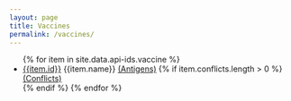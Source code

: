 ```yaml
---
layout: page
title: Vaccines
permalink: /vaccines/
---
```


<ul class="col2">
    {% for item in site.data.api-ids.vaccine %}
        <li><a href="https://opencdsi.org/api/vaccines/{{ item.id }}">{{item.id}}</a> {{item.name}}
        <a href="https://opencdsi.org/api/vaccines/{{ item.id }}/antigens/">(Antigens)</a> 
        {% if item.conflicts.length > 0 %}
            <a href="https://opencdsi.org/api/vaccines/{{ item.id }}/conflicts/">(Conflicts)</a> </li>
        {% endif %}
    {% endfor %}
</ul>